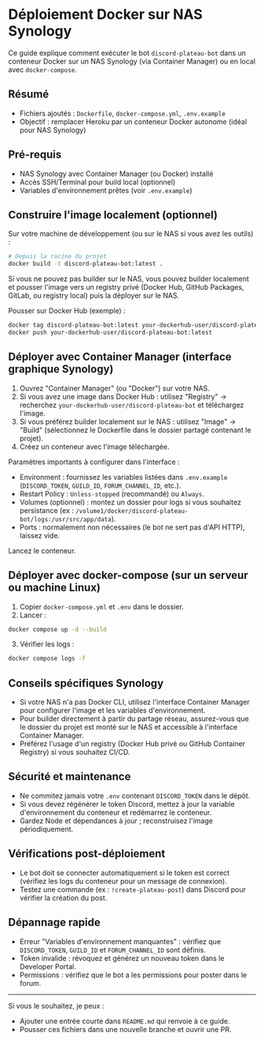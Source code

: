 # Déploiement Docker sur NAS Synology

Ce guide explique comment exécuter le bot `discord-plateau-bot` dans un conteneur Docker sur un NAS Synology (via Container Manager) ou en local avec `docker-compose`.

## Résumé

- Fichiers ajoutés : `Dockerfile`, `docker-compose.yml`, `.env.example`
- Objectif : remplacer Heroku par un conteneur Docker autonome (idéal pour NAS Synology)

## Pré-requis

- NAS Synology avec Container Manager (ou Docker) installé
- Accès SSH/Terminal pour build local (optionnel)
- Variables d'environnement prêtes (voir `.env.example`)

## Construire l'image localement (optionnel)

Sur votre machine de développement (ou sur le NAS si vous avez les outils) :

```bash
# Depuis la racine du projet
docker build -t discord-plateau-bot:latest .
```

Si vous ne pouvez pas builder sur le NAS, vous pouvez builder localement et pousser l'image vers un registry privé (Docker Hub, GitHub Packages, GitLab, ou registry local) puis la déployer sur le NAS.

Pousser sur Docker Hub (exemple) :

```bash
docker tag discord-plateau-bot:latest your-dockerhub-user/discord-plateau-bot:latest
docker push your-dockerhub-user/discord-plateau-bot:latest
```

## Déployer avec Container Manager (interface graphique Synology)

1. Ouvrez "Container Manager" (ou "Docker") sur votre NAS.
2. Si vous avez une image dans Docker Hub : utilisez "Registry" -> recherchez `your-dockerhub-user/discord-plateau-bot` et téléchargez l'image.
3. Si vous préférez builder localement sur le NAS : utilisez "Image" -> "Build" (sélectionnez le Dockerfile dans le dossier partagé contenant le projet).
4. Créez un conteneur avec l'image téléchargée.

Paramètres importants à configurer dans l'interface :

- Environment : fournissez les variables listées dans `.env.example` (`DISCORD_TOKEN`, `GUILD_ID`, `FORUM_CHANNEL_ID`, etc.).
- Restart Policy : `Unless-stopped` (recommandé) ou `Always`.
- Volumes (optionnel) : montez un dossier pour logs si vous souhaitez persistance (ex : `/volume1/docker/discord-plateau-bot/logs:/usr/src/app/data`).
- Ports : normalement non nécessaires (le bot ne sert pas d'API HTTP), laissez vide.

Lancez le conteneur.

## Déployer avec docker-compose (sur un serveur ou machine Linux)

1. Copier `docker-compose.yml` et `.env` dans le dossier.
2. Lancer :

```bash
docker compose up -d --build
```

3. Vérifier les logs :

```bash
docker compose logs -f
```

## Conseils spécifiques Synology

- Si votre NAS n'a pas Docker CLI, utilisez l'interface Container Manager pour configurer l'image et les variables d'environnement.
- Pour builder directement à partir du partage réseau, assurez-vous que le dossier du projet est monté sur le NAS et accessible à l'interface Container Manager.
- Préférez l'usage d'un registry (Docker Hub privé ou GitHub Container Registry) si vous souhaitez CI/CD.

## Sécurité et maintenance

- Ne commitez jamais votre `.env` contenant `DISCORD_TOKEN` dans le dépôt.
- Si vous devez régénérer le token Discord, mettez à jour la variable d'environnement du conteneur et redémarrez le conteneur.
- Gardez Node et dépendances à jour ; reconstruisez l'image périodiquement.

## Vérifications post-déploiement

- Le bot doit se connecter automatiquement si le token est correct (vérifiez les logs du conteneur pour un message de connexion).
- Testez une commande (ex : `!create-plateau-post`) dans Discord pour vérifier la création du post.

## Dépannage rapide

- Erreur "Variables d'environnement manquantes" : vérifiez que `DISCORD_TOKEN`, `GUILD_ID` et `FORUM_CHANNEL_ID` sont définis.
- Token invalide : révoquez et générez un nouveau token dans le Developer Portal.
- Permissions : vérifiez que le bot a les permissions pour poster dans le forum.

---

Si vous le souhaitez, je peux :
- Ajouter une entrée courte dans `README.md` qui renvoie à ce guide.
- Pousser ces fichiers dans une nouvelle branche et ouvrir une PR.
